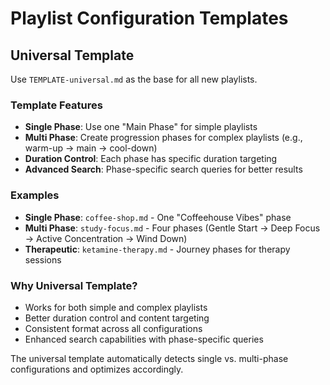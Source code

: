 # Playlist Configuration Templates

## Universal Template

Use `TEMPLATE-universal.md` as the base for all new playlists.

### Template Features
- **Single Phase**: Use one "Main Phase" for simple playlists
- **Multi Phase**: Create progression phases for complex playlists (e.g., warm-up → main → cool-down)
- **Duration Control**: Each phase has specific duration targeting
- **Advanced Search**: Phase-specific search queries for better results

### Examples
- **Single Phase**: `coffee-shop.md` - One "Coffeehouse Vibes" phase
- **Multi Phase**: `study-focus.md` - Four phases (Gentle Start → Deep Focus → Active Concentration → Wind Down)
- **Therapeutic**: `ketamine-therapy.md` - Journey phases for therapy sessions

### Why Universal Template?
- Works for both simple and complex playlists
- Better duration control and content targeting
- Consistent format across all configurations
- Enhanced search capabilities with phase-specific queries

The universal template automatically detects single vs. multi-phase configurations and optimizes accordingly.
